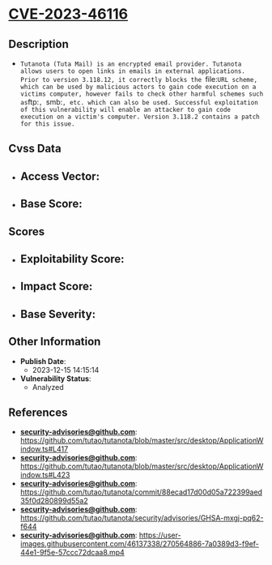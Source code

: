
# [CVE-2023-46116](https://cve.mitre.org/cgi-bin/cvename.cgi?name=CVE-2023-46116)

## Description

- `Tutanota (Tuta Mail) is an encrypted email provider. Tutanota allows users to open links in emails in external applications. Prior to version 3.118.12, it correctly blocks the `file:` URL scheme, which can be used by malicious actors to gain code execution on a victims computer, however fails to check other harmful schemes such as `ftp:`, `smb:`, etc. which can also be used. Successful exploitation of this vulnerability will enable an attacker to gain code execution on a victim's computer. Version 3.118.2 contains a patch for this issue.`

## Cvss Data

- **Access Vector**:
  - 
- **Base Score**:
  - 

## Scores

- **Exploitability Score**:
  - 
- **Impact Score**:
  - 
- **Base Severity**:
  - 

## Other Information

- **Publish Date**:
  - 2023-12-15 14:15:14
- **Vulnerability Status**:
  - Analyzed

## References

- **security-advisories@github.com**: https://github.com/tutao/tutanota/blob/master/src/desktop/ApplicationWindow.ts#L417
- **security-advisories@github.com**: https://github.com/tutao/tutanota/blob/master/src/desktop/ApplicationWindow.ts#L423
- **security-advisories@github.com**: https://github.com/tutao/tutanota/commit/88ecad17d00d05a722399aed35f0d280899d55a2
- **security-advisories@github.com**: https://github.com/tutao/tutanota/security/advisories/GHSA-mxgj-pq62-f644
- **security-advisories@github.com**: https://user-images.githubusercontent.com/46137338/270564886-7a0389d3-f9ef-44e1-9f5e-57ccc72dcaa8.mp4
